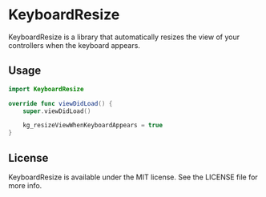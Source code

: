 # KeyboardResize
KeyboardResize is a library that automatically resizes the view of your controllers when the keyboard appears.

## Usage

```swift
import KeyboardResize

override func viewDidLoad() {
    super.viewDidLoad()

    kg_resizeViewWhenKeyboardAppears = true
}
```

## License

KeyboardResize is available under the MIT license. See the LICENSE file for more info.
